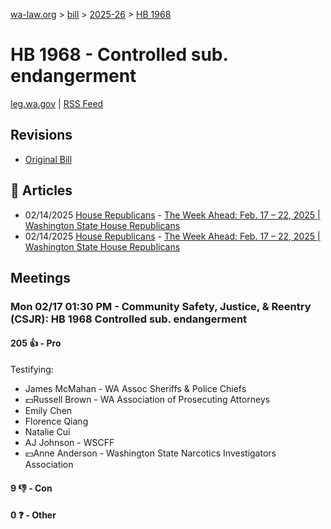 [wa-law.org](/) > [bill](/bill/) > [2025-26](/bill/2025-26/) > [HB 1968](/bill/2025-26/hb/1968/)

# HB 1968 - Controlled sub. endangerment
[leg.wa.gov](https://app.leg.wa.gov/billsummary?BillNumber=1968&Year=2025&Initiative=false) | [RSS Feed](./rss.xml)

## Revisions
* [Original Bill](1/)

## 📰 Articles
* 02/14/2025 [House Republicans](/org/house_republicans/) - [The Week Ahead: Feb. 17 – 22, 2025 | Washington State House Republicans](http://houserepublicans.wa.gov/week/the-week-ahead-feb-17-22-2025/#:~:text=HB%201968)
* 02/14/2025 [House Republicans](/org/house_republicans/) - [The Week Ahead: Feb. 17 – 22, 2025 | Washington State House Republicans](https://houserepublicans.wa.gov/week/the-week-ahead-feb-17-22-2025/#:~:text=HB%201968)

## Meetings
### Mon 02/17 01:30 PM - Community Safety, Justice, & Reentry (CSJR): HB 1968 Controlled sub. endangerment
#### 205 👍 - Pro
Testifying:
* James McMahan - WA Assoc Sheriffs & Police Chiefs
* 💵Russell Brown - WA Association of Prosecuting Attorneys
* Emily Chen
* Florence Qiang
* Natalie Cui
* AJ Johnson - WSCFF
* 💵Anne Anderson - Washington State Narcotics Investigators Association

#### 9 👎 - Con

#### 0 ❓ - Other
